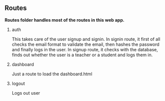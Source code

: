 ## Routes

**Routes folder handles most of the routes in this web app.** 

1. auth
   
   This takes care of the user signup and signin.
   In signin route, it first of all checks the email format to validate the email, then hashes the password and finally logs in the user.
   In signup route, it checks with the database, finds out whether the user is a teacher or a student and logs them in.


1. dashboard
   
   Just a route to load the dashboard.html


1. logout
   
   Logs out user
   

